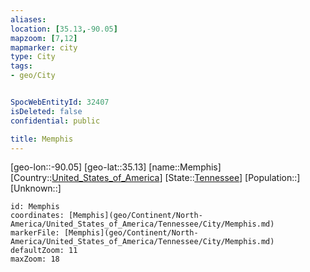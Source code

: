 ```yaml
---
aliases: 
location: [35.13,-90.05]
mapzoom: [7,12] 
mapmarker: city 
type: City
tags:
- geo/City


SpocWebEntityId: 32407
isDeleted: false
confidential: public

title: Memphis
---
```

[geo-lon::-90.05]
[geo-lat::35.13]
[name::Memphis]
[Country::[United_States_of_America](geo/Continent/North-America/United_States_of_America.md)]
[State::[Tennessee](geo/Continent/North-America/United_States_of_America/Tennessee.md)]
[Population::]
[Unknown::]


```leaflet
id: Memphis
coordinates: [Memphis](geo/Continent/North-America/United_States_of_America/Tennessee/City/Memphis.md)
markerFile: [Memphis](geo/Continent/North-America/United_States_of_America/Tennessee/City/Memphis.md)
defaultZoom: 11 
maxZoom: 18
```


